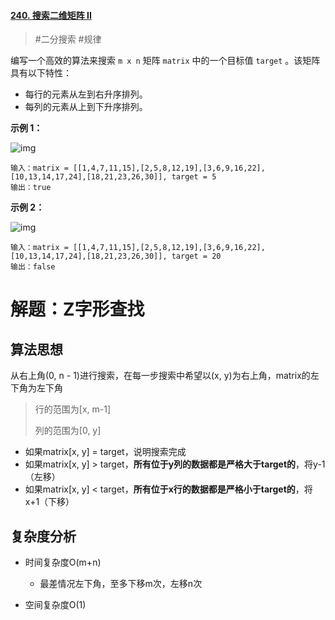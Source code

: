 #### [240. 搜索二维矩阵 II](https://leetcode.cn/problems/search-a-2d-matrix-ii/)

> #二分搜索 #规律

编写一个高效的算法来搜索 `m x n` 矩阵 `matrix` 中的一个目标值 `target` 。该矩阵具有以下特性：

- 每行的元素从左到右升序排列。
- 每列的元素从上到下升序排列。

 

**示例 1：**

![img](https://assets.leetcode-cn.com/aliyun-lc-upload/uploads/2020/11/25/searchgrid2.jpg)

```
输入：matrix = [[1,4,7,11,15],[2,5,8,12,19],[3,6,9,16,22],[10,13,14,17,24],[18,21,23,26,30]], target = 5
输出：true
```

**示例 2：**

![img](https://assets.leetcode-cn.com/aliyun-lc-upload/uploads/2020/11/25/searchgrid.jpg)

```
输入：matrix = [[1,4,7,11,15],[2,5,8,12,19],[3,6,9,16,22],[10,13,14,17,24],[18,21,23,26,30]], target = 20
输出：false
```

# 解题：Z字形查找

## 算法思想

从右上角(0, n - 1)进行搜索，在每一步搜索中希望以(x, y)为右上角，matrix的左下角为左下角

> 行的范围为[x, m-1]
>
> 列的范围为[0, y]

- 如果matrix[x, y] = target，说明搜索完成
- 如果matrix[x, y] > target，**所有位于y列的数据都是严格大于target的**，将y-1（左移）
- 如果matrix[x, y] < target，**所有位于x行的数据都是严格小于target的**，将x+1（下移）

## 复杂度分析

- 时间复杂度O(m+n)
  - 最差情况左下角，至多下移m次，左移n次

- 空间复杂度O(1)